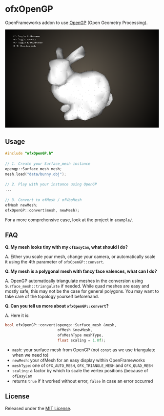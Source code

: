 ofxOpenGP
=========

OpenFrameworks addon to use [OpenGP](http://opengp.github.io) (Open Geometry Processing).

![image](ofxaddons_thumbnail.png)

Usage
-----
```cpp
#include "ofxOpenGP.h"

// 1. Create your Surface_mesh instance
opengp::Surface_mesh mesh;
mesh.load("data/bunny.obj");

// 2. Play with your instance using OpenGP
...

// 3. Convert to ofMesh / ofVboMesh
ofMesh newMesh;
ofxOpenGP::convert(mesh, newMesh);
```

For a more comprehensive case, look at the project in `example/`.

FAQ
---

**Q. My mesh looks tiny with my `ofEasyCam`, what should I do?**

A. Either you scale your mesh, change your camera, or automatically scale it using the 4th parameter of `ofxOpenGP::convert`.

**Q. My mesh is a polygonal mesh with fancy face valences, what can I do?**

A. OpenGP automatically triangulate meshes in the conversion using `Surface_mesh::triangulate` if needed.
While quad meshes are easy and mostly safe, this may not be the case for general polygons.
You may want to take care of the topology yourself beforehand.

**Q. Can you tell us more about `ofxOpenGP::convert`?**

A. Here it is:

```cpp
bool ofxOpenGP::convert(opengp::Surface_mesh &mesh, 
                        ofMesh &newMesh, 
                        ofxMeshType meshType, 
                        float scaling = 1.0f);
```

  - `mesh`: your surface mesh from OpenGP (not `const` as we use triangulate when we need to)
  - `newMesh`: your ofMesh for an easy display within OpenFrameworks
  - `meshType`: one of `OFX_AUTO_MESH`, `OFX_TRIANGLE_MESH` and `OFX_QUAD_MESH`
  - `scaling`: a factor by which to scale the vertex positions (because of `ofEasyCam`
  - returns `true` if it worked without error, `false` in case an error occurred

License
-------
Released under the [MIT License](http://www.opensource.org/licenses/MIT).
